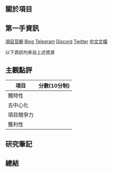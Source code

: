 ## 關於項目

## 第一手資訊
[項目官網](https://synthetix.io/)
[Blog](https://blog.synthetix.io/)
[Telegram]()
[Discord]()
[Twitter]()
[中文文檔](https://docs.synthetix.io/litepaper/chinese/)

以下資訊均來自上述資源
## 主觀點評
| 項目 | 分數(10分制) |
| -------- | -------- |
| 獨特性     |     | 
| 去中心化     | | 
| 項目競爭力     |   | 
| 獲利性     |    | 

## 研究筆記


## 總結

